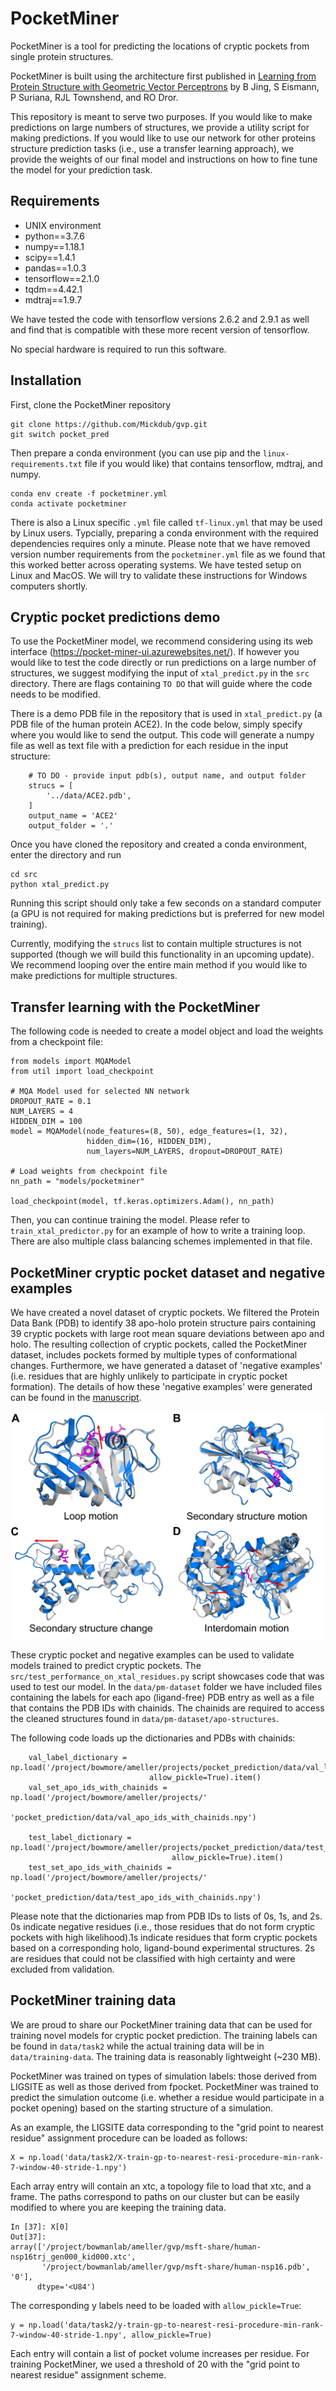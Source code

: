 # PocketMiner

PocketMiner is a tool for predicting the locations of cryptic pockets from single protein structures.

PocketMiner is built using the architecture first published in [Learning from Protein Structure with Geometric Vector Perceptrons](https://arxiv.org/abs/2009.01411) by B Jing, S Eismann, P Suriana, RJL Townshend, and RO Dror.

This repository is meant to serve two purposes. If you would like to make predictions on large numbers of structures, we provide a utility script for making predictions. If you would like to use our network for other proteins structure prediction tasks (i.e., use a transfer learning approach), we provide the weights of our final model and instructions on how to fine tune the model for your prediction task.

## Requirements
* UNIX environment
* python==3.7.6
* numpy==1.18.1
* scipy==1.4.1
* pandas==1.0.3
* tensorflow==2.1.0
* tqdm==4.42.1
* mdtraj==1.9.7

We have tested the code with tensorflow versions 2.6.2 and 2.9.1 as well and find that is compatible with these more recent version of tensorflow.

No special hardware is required to run this software.

## Installation
First, clone the PocketMiner repository
```
git clone https://github.com/Mickdub/gvp.git
git switch pocket_pred
```
Then prepare a conda environment (you can use pip and the `linux-requirements.txt` file if you would like) that contains tensorflow, mdtraj, and numpy.
```
conda env create -f pocketminer.yml
conda activate pocketminer
```
There is also a Linux specific `.yml` file called `tf-linux.yml` that may be used by Linux users. Typcially, preparing a conda environment with the required dependencies requires only a minute. Please note that we have removed version number requirements from the `pocketminer.yml` file as we found that this worked better across operating systems. We have tested setup on Linux and MacOS. We will try to validate these instructions for Windows computers shortly.

## Cryptic pocket predictions demo
To use the PocketMiner model, we recommend considering using its web interface (https://pocket-miner-ui.azurewebsites.net/). If however you would like to test the code directly or run predictions on a large number of structures, we suggest modifying the input of `xtal_predict.py` in the `src` directory. There are flags containing `TO DO` that will guide where the code needs to be modified.

There is a demo PDB file in the repository that is used in `xtal_predict.py` (a PDB file of the human protein ACE2). In the code below, simply specify where you would like to send the output. This code will generate a numpy file as well as text file with a prediction for each residue in the input structure:

```
    # TO DO - provide input pdb(s), output name, and output folder
    strucs = [
        '../data/ACE2.pdb',
    ]
    output_name = 'ACE2'
    output_folder = '.'
```
Once you have cloned the repository and created a conda environment, enter the directory and run 
```
cd src
python xtal_predict.py
```
Running this script should only take a few seconds on a standard computer (a GPU is not required for making predictions but is preferred for new model training).

Currently, modifying the `strucs` list to contain multiple structures is not supported (though we will build this functionality in an upcoming update). We recommend looping over the entire main method if you would like to make predictions for multiple structures.


## Transfer learning with the PocketMiner
The following code is needed to create a model object and load the weights from a checkpoint file:

```
from models import MQAModel
from util import load_checkpoint

# MQA Model used for selected NN network
DROPOUT_RATE = 0.1
NUM_LAYERS = 4
HIDDEN_DIM = 100
model = MQAModel(node_features=(8, 50), edge_features=(1, 32),
                 hidden_dim=(16, HIDDEN_DIM),
                 num_layers=NUM_LAYERS, dropout=DROPOUT_RATE)

# Load weights from checkpoint file
nn_path = "models/pocketminer"

load_checkpoint(model, tf.keras.optimizers.Adam(), nn_path)

```

Then, you can continue training the model. Please refer to `train_xtal_predictor.py` for an example of how to write a training loop. There are also multiple class balancing schemes implemented in that file.

## PocketMiner cryptic pocket dataset and negative examples
We have created a novel dataset of cryptic pockets. We filtered the Protein Data Bank (PDB) to identify 38 apo-holo protein structure pairs containing 39 cryptic pockets with large root mean square deviations between apo and holo. The resulting collection of cryptic pockets, called the PocketMiner dataset, includes pockets formed by multiple types of conformational changes. Furthermore, we have generated a dataset of 'negative examples' (i.e. residues that are highly unlikely to participate in cryptic pocket formation). The details of how these 'negative examples' were generated can be found in the [manuscript](https://www.nature.com/articles/s41467-023-36699-3).

![plot](./fig4_v1.png)

These cryptic pocket and negative examples can be used to validate models trained to predict cryptic pockets. The `src/test_performance_on_xtal_residues.py` script showcases code that was used to test our model. In the `data/pm-dataset` folder we have included files containing the labels for each apo (ligand-free) PDB entry as well as a file that contains the PDB IDs with chainids. The chainids are required to access the cleaned structures found in `data/pm-dataset/apo-structures`.

The following code loads up the dictionaries and PDBs with chainids:
```
    val_label_dictionary = np.load('/project/bowmore/ameller/projects/pocket_prediction/data/val_label_dictionary.npy',
                               allow_pickle=True).item()
    val_set_apo_ids_with_chainids = np.load('/project/bowmore/ameller/projects/'
                                            'pocket_prediction/data/val_apo_ids_with_chainids.npy')
    
    test_label_dictionary = np.load('/project/bowmore/ameller/projects/pocket_prediction/data/test_label_dictionary.npy',
                                    allow_pickle=True).item()
    test_set_apo_ids_with_chainids = np.load('/project/bowmore/ameller/projects/'
                                             'pocket_prediction/data/test_apo_ids_with_chainids.npy')
```                                         
Please note that the dictionaries map from PDB IDs to lists of 0s, 1s, and 2s. 0s indicate negative residues (i.e., those residues that do not form cryptic pockets with high likelihood).1s indicate residues that form cryptic pockets based on a corresponding holo, ligand-bound experimental structures. 2s are residues that could not be classified with high certainty and were excluded from validation.

## PocketMiner training data
We are proud to share our PocketMiner training data that can be used for training novel models for cryptic pocket prediction. The training labels can be found in `data/task2` while the actual training data will be in `data/training-data`. The training data is reasonably lightweight (~230 MB).

PocketMiner was trained on types of simulation labels: those derived from LIGSITE as well as those derived from fpocket. PocketMiner was trained to predict the simulation outcome (i.e. whether a residue would participate in a pocket opening) based on the starting structure of a simulation.

As an example, the LIGSITE data corresponding to the "grid point to nearest residue" assignment procedure can be loaded as follows:
```
X = np.load('data/task2/X-train-gp-to-nearest-resi-procedure-min-rank-7-window-40-stride-1.npy')
```
Each array entry will contain an xtc, a topology file to load that xtc, and a frame. The paths correspond to paths on our cluster but can be easily modified to where you are keeping the training data.
```
In [37]: X[0]
Out[37]:
array(['/project/bowmanlab/ameller/gvp/msft-share/human-nsp16trj_gen000_kid000.xtc',
       '/project/bowmanlab/ameller/gvp/msft-share/human-nsp16.pdb', '0'],
      dtype='<U84')
```
The corresponding y labels need to be loaded with `allow_pickle=True`:
```
y = np.load('data/task2/y-train-gp-to-nearest-resi-procedure-min-rank-7-window-40-stride-1.npy', allow_pickle=True)
```
Each entry will contain a list of pocket volume increases per residue. For training PocketMiner, we used a threshold of 20 with the "grid point to nearest residue" assignment scheme.
